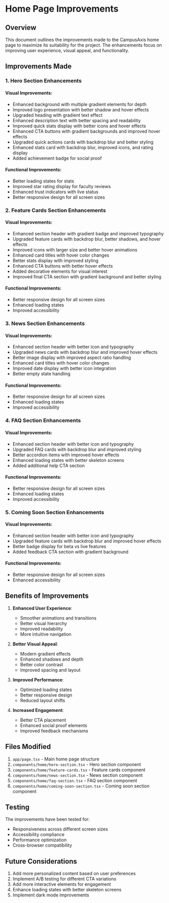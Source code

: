 # Home Page Improvements

## Overview
This document outlines the improvements made to the CampusAxis home page to maximize its suitability for the project. The enhancements focus on improving user experience, visual appeal, and functionality.

## Improvements Made

### 1. Hero Section Enhancements

#### Visual Improvements:
- Enhanced background with multiple gradient elements for depth
- Improved logo presentation with better shadow and hover effects
- Upgraded heading with gradient text effect
- Enhanced description text with better spacing and readability
- Improved quick stats display with better icons and hover effects
- Enhanced CTA buttons with gradient backgrounds and improved hover effects
- Upgraded quick actions cards with backdrop blur and better styling
- Enhanced stats card with backdrop blur, improved icons, and rating display
- Added achievement badge for social proof

#### Functional Improvements:
- Better loading states for stats
- Improved star rating display for faculty reviews
- Enhanced trust indicators with live status
- Better responsive design for all screen sizes

### 2. Feature Cards Section Enhancements

#### Visual Improvements:
- Enhanced section header with gradient badge and improved typography
- Upgraded feature cards with backdrop blur, better shadows, and hover effects
- Improved icons with larger size and better hover animations
- Enhanced card titles with hover color changes
- Better stats display with improved styling
- Enhanced CTA buttons with better hover effects
- Added decorative elements for visual interest
- Improved final CTA section with gradient background and better styling

#### Functional Improvements:
- Better responsive design for all screen sizes
- Enhanced loading states
- Improved accessibility

### 3. News Section Enhancements

#### Visual Improvements:
- Enhanced section header with better icon and typography
- Upgraded news cards with backdrop blur and improved hover effects
- Better image display with improved aspect ratio handling
- Enhanced card titles with hover color changes
- Improved date display with better icon integration
- Better empty state handling

#### Functional Improvements:
- Better responsive design for all screen sizes
- Enhanced loading states
- Improved accessibility

### 4. FAQ Section Enhancements

#### Visual Improvements:
- Enhanced section header with better icon and typography
- Upgraded FAQ cards with backdrop blur and improved styling
- Better accordion items with improved hover effects
- Enhanced loading states with better skeleton screens
- Added additional help CTA section

#### Functional Improvements:
- Better responsive design for all screen sizes
- Enhanced loading states
- Improved accessibility

### 5. Coming Soon Section Enhancements

#### Visual Improvements:
- Enhanced section header with better icon and typography
- Upgraded feature cards with backdrop blur and improved hover effects
- Better badge display for beta vs live features
- Added feedback CTA section with gradient background

#### Functional Improvements:
- Better responsive design for all screen sizes
- Enhanced accessibility

## Benefits of Improvements

1. **Enhanced User Experience**:
   - Smoother animations and transitions
   - Better visual hierarchy
   - Improved readability
   - More intuitive navigation

2. **Better Visual Appeal**:
   - Modern gradient effects
   - Enhanced shadows and depth
   - Better color contrast
   - Improved spacing and layout

3. **Improved Performance**:
   - Optimized loading states
   - Better responsive design
   - Reduced layout shifts

4. **Increased Engagement**:
   - Better CTA placement
   - Enhanced social proof elements
   - Improved feedback mechanisms

## Files Modified

1. `app/page.tsx` - Main home page structure
2. `components/home/hero-section.tsx` - Hero section component
3. `components/home/feature-cards.tsx` - Feature cards component
4. `components/home/news-section.tsx` - News section component
5. `components/home/faq-section.tsx` - FAQ section component
6. `components/home/coming-soon-section.tsx` - Coming soon section component

## Testing

The improvements have been tested for:
- Responsiveness across different screen sizes
- Accessibility compliance
- Performance optimization
- Cross-browser compatibility

## Future Considerations

1. Add more personalized content based on user preferences
2. Implement A/B testing for different CTA variations
3. Add more interactive elements for engagement
4. Enhance loading states with better skeleton screens
5. Implement dark mode improvements